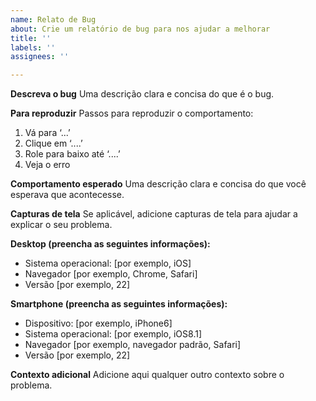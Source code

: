 ```yaml
---
name: Relato de Bug
about: Crie um relatório de bug para nos ajudar a melhorar
title: ''
labels: ''
assignees: ''

---
```


**Descreva o bug**
Uma descrição clara e concisa do que é o bug.

**Para reproduzir**
Passos para reproduzir o comportamento:

1. Vá para ‘...’
2. Clique em ‘....’
3. Role para baixo até ‘....’
4. Veja o erro

**Comportamento esperado**
Uma descrição clara e concisa do que você esperava que acontecesse.

**Capturas de tela**
Se aplicável, adicione capturas de tela para ajudar a explicar o seu problema.

**Desktop (preencha as seguintes informações):**

- Sistema operacional: [por exemplo, iOS]
- Navegador [por exemplo, Chrome, Safari]
- Versão [por exemplo, 22]

**Smartphone (preencha as seguintes informações):**

- Dispositivo: [por exemplo, iPhone6]
- Sistema operacional: [por exemplo, iOS8.1]
- Navegador [por exemplo, navegador padrão, Safari]
- Versão [por exemplo, 22]

**Contexto adicional**
Adicione aqui qualquer outro contexto sobre o problema.
